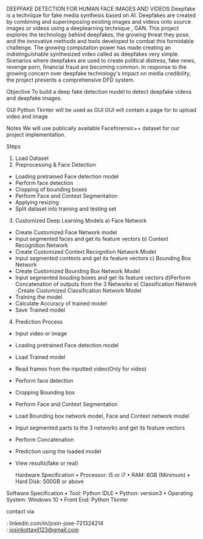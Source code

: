 DEEPFAKE DETECTION FOR HUMAN FACE IMAGES AND VIDEOS
Deepfake is a technique for fake media synthesis based on AI. Deepfakes are created by combining and superimposing existing images and videos onto source images or videos using a deeplearning technique , GAN.
This project explores the technology behind deepfakes, the growing threat they pose, and the innovative methods and tools developed to combat this formidable challenge.
The growing computation power has made creating an indistinguishable synthesized video called as deepfakes very simple.
Scenarios where deepfakes are used to create political distress, fake news, revenge porn, financial fraud are becoming common. 
In response to the growing concern over deepfake technology's impact on media credibility, the project presents a comprehensive DFD system.


Objective
To build a deep fake detection model to detect deepfake videos and deepfake 
images.

GUI
Python Tkinter will be used as GUI
GUI will contain a page for to upload video and image

Notes
We will use publically available Faceforensic++ dataset for our project implementation.

Steps
1) Load Dataset
2) Preprocessing & Face Detection
- Loading pretrained Face detection model
- Perform face detection
- Cropping of bounding boxes 
- Perform Face and Context Segmentation
- Applying resizing
- Split dataset into training and testing set
3) Customized Deep Learning Models
a) Face Network 
- Create Customized Face Network model
- Input segmented faces and get its feature vectors
b) Context Recognition Network 
- Create Customized Context Recognition Network Model
- Input segmented contexts and get its feature vectors
c) Bounding Box Network
- Create Customized Bounding Box Network Model
- Input segmented bouding boxes and get its feature vectors
d)Perform Concatenation of outputs from the 3 Networks
e) Classification Network
-Create Customized Classification Network Model
- Training the model
- Calculate Accuracy of trained model
- Save Trained model
4) Prediction Process
- Input video or image
- Loading pretrained Face detection model
- Load Trained model
- Read frames from the inputted video(Only for video)
- Perform face detection
- Cropping Bounding box
- Perform Face and Context Segmentation
- Load Bounding box network model, Face and Context network model 
- Input segmented parts to the 3 networks and get its feature vectors
- Perform Concatenation
- Prediction using the loaded model
- View results(fake or real)

  Hardware Specification
• Processor: i5 or i7 
• RAM: 8GB (Minimum)
• Hard Disk: 500GB or above

Software Specification
• Tool: Python IDLE
• Python: version3
• Operating System: Windows 10
• Front End: Python Tkinter

contact via


: linkedin.com/in/josin-jose-721324214   
: josinkottayil123@gmail.com

